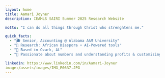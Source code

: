 ```yaml
---
layout: home
title: Aamari Joyner
description: CEAMLS SAIRI Summer 2025 Research Website

motto: "I can do all things through Christ who strenghtens me."

quick_facts:
  - "🎓 Senior, Accounting @ Alabama A&M University"
  - "🔬 Research: African Diaspora + AI-Powered tools"
  - "📍 Based in Ozark, AL"
  - "🚀 Passionate about numbers and understanding profits & customizing different jewelry pieces "

linkedin: https://www.linkedin.com/in/Aamari-Joyner
image:/assets/images/IMG_E0637.JPG
---
```

